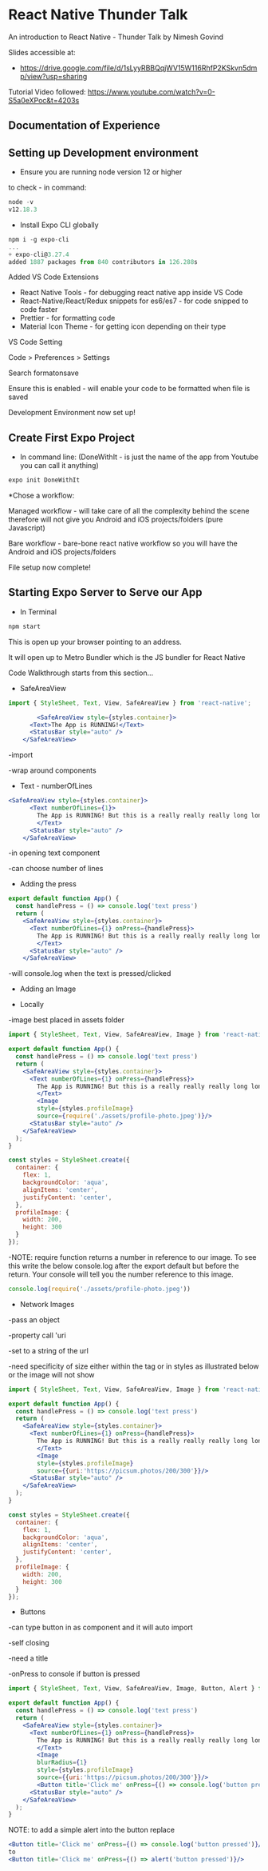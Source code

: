 # React Native Thunder Talk
An introduction to React Native - Thunder Talk by Nimesh Govind

Slides accessible at:
* https://drive.google.com/file/d/1sLyyRBBQqjWV15W116RhfP2KSkvn5dmp/view?usp=sharing

Tutorial Video followed: 
https://www.youtube.com/watch?v=0-S5a0eXPoc&t=4203s

## Documentation of Experience 

## Setting up Development environment 

* Ensure you are running node version 12 or higher

to check - in command: 

```jsx
node -v
v12.18.3
```

* Install Expo CLI globally 

```jsx
npm i -g expo-cli
...
+ expo-cli@3.27.4
added 1887 packages from 840 contributors in 126.288s
```

Added VS Code Extensions 

- React Native Tools - for debugging react native app inside VS Code
- React-Native/React/Redux snippets for es6/es7 - for code snipped to code faster
- Prettier - for formatting code
- Material Icon Theme - for getting icon depending on their type

VS Code Setting 

Code > Preferences > Settings 

Search formatonsave 

Ensure this is enabled - will enable your code to be formatted when file is saved

Development Environment now set up! 

## Create First Expo Project

* In command line: (DoneWithIt - is just the name of the app from Youtube you can call it anything)

```jsx
expo init DoneWithIt
```

*Chose a workflow:

Managed workflow - will take care of all the complexity behind the scene therefore will not give you Android and iOS projects/folders (pure Javascript)

Bare workflow - bare-bone react native workflow so you will have the Android and iOS projects/folders

File setup now complete!

## Starting Expo Server to Serve our App

* In Terminal

```jsx
npm start
```

This is open up your browser pointing to an address. 

It will open up to Metro Bundler which is the JS bundler for React Native

Code Walkthrough starts from this section...

* SafeAreaView 

```jsx
import { StyleSheet, Text, View, SafeAreaView } from 'react-native';

		<SafeAreaView style={styles.container}>
      <Text>The App is RUNNING!</Text>
      <StatusBar style="auto" />
    </SafeAreaView>
```

-import

-wrap around components

* Text - numberOfLines

```jsx
<SafeAreaView style={styles.container}>
      <Text numberOfLines={1}>
        The App is RUNNING! But this is a really really really long long line but its great
        </Text>
      <StatusBar style="auto" />
    </SafeAreaView>
```

-in opening text component

-can choose number of lines 

* Adding the press

```jsx
export default function App() {
  const handlePress = () => console.log('text press')
  return (
    <SafeAreaView style={styles.container}>
      <Text numberOfLines={1} onPress={handlePress}>
        The App is RUNNING! But this is a really really really long long line but its great
        </Text>
      <StatusBar style="auto" />
    </SafeAreaView>
```

-will console.log when the text is pressed/clicked 

* Adding an Image

* Locally

-image best placed in assets folder 

```jsx
import { StyleSheet, Text, View, SafeAreaView, Image } from 'react-native';

export default function App() {
  const handlePress = () => console.log('text press')
  return (
    <SafeAreaView style={styles.container}>
      <Text numberOfLines={1} onPress={handlePress}>
        The App is RUNNING! But this is a really really really long long line but its great
        </Text>
        <Image 
        style={styles.profileImage} 
        source={require('./assets/profile-photo.jpeg')}/>
      <StatusBar style="auto" />
    </SafeAreaView>
  );
}

const styles = StyleSheet.create({
  container: {
    flex: 1,
    backgroundColor: 'aqua',
    alignItems: 'center',
    justifyContent: 'center',
  },
  profileImage: {
    width: 200,
    height: 300
  }
});
```

-NOTE: require function returns a number in reference to our image. To see this write the below console.log after the export default but before the return. Your console will tell you the number reference to this image.

```jsx
console.log(require('./assets/profile-photo.jpeg'))
```

* Network Images

-pass an object

-property call 'uri

-set to a string of the url

-need specificity of size either within the tag or in styles as illustrated below or the image will not show

```jsx
import { StyleSheet, Text, View, SafeAreaView, Image } from 'react-native';

export default function App() {
  const handlePress = () => console.log('text press')
  return (
    <SafeAreaView style={styles.container}>
      <Text numberOfLines={1} onPress={handlePress}>
        The App is RUNNING! But this is a really really really long long line but its great
        </Text>
        <Image 
        style={styles.profileImage} 
        source={{uri:'https://picsum.photos/200/300'}}/>
      <StatusBar style="auto" />
    </SafeAreaView>
  );
}

const styles = StyleSheet.create({
  container: {
    flex: 1,
    backgroundColor: 'aqua',
    alignItems: 'center',
    justifyContent: 'center',
  },
  profileImage: {
    width: 200,
    height: 300
  }
});
```

* Buttons

-can type button in as component and it will auto import

-self closing 

-need a title

-onPress to console if button is pressed

```jsx
import { StyleSheet, Text, View, SafeAreaView, Image, Button, Alert } from 'react-native';

export default function App() {
  const handlePress = () => console.log('text press')
  return (
    <SafeAreaView style={styles.container}>
      <Text numberOfLines={1} onPress={handlePress}>
        The App is RUNNING! But this is a really really really long long line but its great
        </Text>
        <Image 
        blurRadius={1}
        style={styles.profileImage} 
        source={{uri:'https://picsum.photos/200/300'}}/>
        <Button title='Click me' onPress={() => console.log('button pressed')}/>
      <StatusBar style="auto" />
    </SafeAreaView>
  );
}
```

NOTE: to add a simple alert into the button replace 

```jsx
<Button title='Click me' onPress={() => console.log('button pressed')}/>
to 
<Button title='Click me' onPress={() => alert('button pressed')}/>
```
